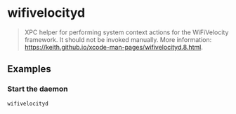 # wifivelocityd

> XPC helper for performing system context actions for the WiFiVelocity framework. It should not be invoked manually. More information: <https://keith.github.io/xcode-man-pages/wifivelocityd.8.html>.

## Examples

### Start the daemon

```bash
wifivelocityd
```
